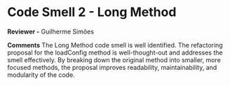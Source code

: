 # Code Smell 2 - Long Method

**Reviewer -** Guilherme Simões

**Comments**
The Long Method code smell is well identified.
The refactoring proposal for the loadConfig method is well-thought-out and addresses the smell effectively.
By breaking down the original method into smaller, more focused methods, the proposal improves readability, maintainability, and modularity of the code.

